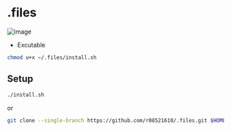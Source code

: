 # .files

![image](https://user-images.githubusercontent.com/55678466/136655528-d583a267-877a-4282-bdda-9d2fcde4a3fd.png)

* Excutable
```bash
chmod u+x ~/.files/install.sh
```

## Setup
```bash
./install.sh
```
or
```bash
git clone --single-branch https://github.com/r08521610/.files.git $HOME/.files && $HOME/.files/install.sh
```

